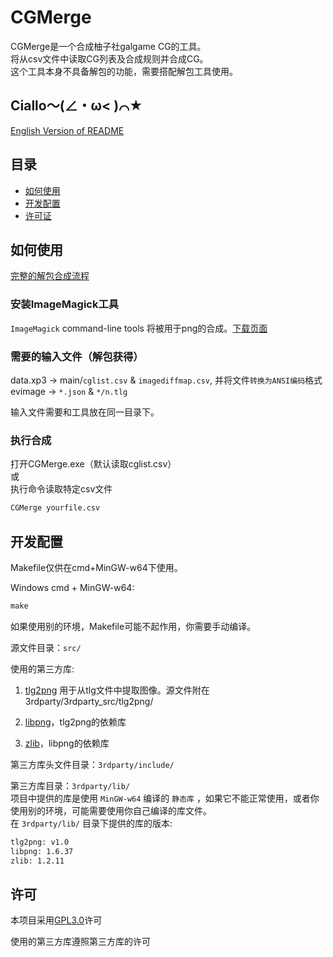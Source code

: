 # CGMerge

CGMerge是一个合成柚子社galgame CG的工具。  
将从csv文件中读取CG列表及合成规则并合成CG。  
这个工具本身不具备解包的功能，需要搭配解包工具使用。

## Ciallo～(∠・ω< )⌒★

[English Version of README](/README.md)

## 目录

* [如何使用](##如何使用)
* [开发配置](##开发配置)
* [许可证](##许可证)

## 如何使用

[完整的解包合成流程](/doc/full_flow.md)

### 安装ImageMagick工具

`ImageMagick` command-line tools 将被用于png的合成。[下载页面](https://imagemagick.org/script/download.php#windows)

### 需要的输入文件（解包获得）

data.xp3 -> main/`cglist.csv` & `imagediffmap.csv`, 并将文件`转换为ANSI编码`格式  
evimage -> `*.json` & `*/n.tlg`

输入文件需要和工具放在同一目录下。

### 执行合成

打开CGMerge.exe（默认读取cglist.csv）  
或  
执行命令读取特定csv文件

``` cmd
CGMerge yourfile.csv
```

## 开发配置

Makefile仅供在cmd+MinGW-w64下使用。

Windows cmd + MinGW-w64:

``` cmd
make
```

如果使用别的环境，Makefile可能不起作用，你需要手动编译。

源文件目录：`src/`

使用的第三方库:

1. [tlg2png](https://github.com/vn-tools/tlg2png) 用于从tlg文件中提取图像。源文件附在 3rdparty/3rdparty_src/tlg2png/

2. [libpng](http://www.libpng.org/pub/png/libpng.html)，tlg2png的依赖库

3. [zlib](https://www.zlib.net/)，libpng的依赖库

第三方库头文件目录：`3rdparty/include/`

第三方库目录：`3rdparty/lib/`  
项目中提供的库是使用 `MinGW-w64` 编译的 `静态库` ，如果它不能正常使用，或者你使用别的环境，可能需要使用你自己编译的库文件。  
在 `3rdparty/lib/` 目录下提供的库的版本:

````txt
tlg2png: v1.0
libpng: 1.6.37
zlib: 1.2.11
````

## 许可

本项目采用[GPL3.0](http://www.gnu.org/licenses/gpl.html)许可

使用的第三方库遵照第三方库的许可
